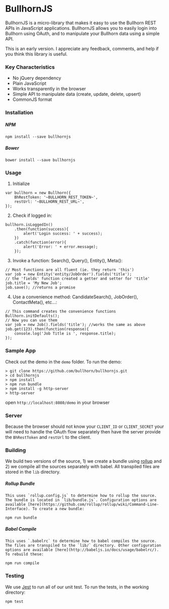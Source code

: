 # BullhornJS

BullhornJS is a micro-library that makes it easy to use the Bullhorn REST APIs in JavaScript applications.
BullhornJS allows you to easily login into Bullhorn using OAuth, and to manipulate your Bullhorn data using a simple
API.

This is an early version. I appreciate any feedback, comments, and help if you think this library is useful.

### Key Characteristics

- No jQuery dependency
- Plain JavaScript
- Works transparently in the browser
- Simple API to manipulate data (create, update, delete, upsert)
- CommonJS format

### Installation

##### NPM

    npm install --save bullhornjs

##### Bower

    bower install --save bullhornjs

### Usage

1. Initialize
```
var bullhorn = new Bullhorn({
    BhRestToken: '~BULLHORN_REST_TOKEN~',
    restUrl: '~BULLHORN_REST_URL~',
});
```

2. Check if logged in:
```
bullhorn.isLoggedIn()
    .then(function(success){
        alert('Login success: ' + success);
    })
    .catch(function(error){
        alert('Error: ' + error.message);
    });
```

3. Invoke a function: Search(), Query(), Entity(), Meta():
```
// Most functions are all fluent (ie. they return 'this')
var job = new Entity('entity/JobOrder').fields('title');
// the 'fields' function created a getter and setter for 'title'
job.title = 'My New Job';
job.save(); //returns a promise
```

4. Use a convenience method: CandidateSearch(), JobOrder(), ContactMeta(), etc...:
```
// This command creates the convenience functions
Bullhorn.initDefaults();
// Now you can use them
var job = new Job().fields('title'); //works the same as above
job.get(123).then(function(response){
    console.log('Job Title is ', response.title);
});
```

### Sample App

Check out the demo in the `demo` folder. To run the demo:

```
> git clone https://github.com/bullhorn/bullhornjs.git
> cd bullhornjs
> npm install
> npm run bundle
> npm install -g http-server
> http-server
```

open `http://localhost:8080/demo` in your browser

### Server

Because the browser should not know your `CLIENT_ID` or `CLIENT_SECRET` your will need to handle the OAuth flow separately then have the server provide the `BhRestToken` and `restUrl` to the client.

### Building

We build two versions of the source, 1) we create a bundle using [rollup](http://rollupjs.org/) and 2) we compile all the sources separately with babel. All transpiled files are stored in the `lib` directory.

##### Rollup Bundle

    This uses `rollup.config.js` to determine how to rollup the source. The bundle is located in `lib/bundle.js`. Configuration options are available [here](https://github.com/rollup/rollup/wiki/Command-Line-Interface). To create a new bundle:

    npm run bundle

##### Babel Compile

    This uses `.babelrc` to determine how to babel compiles the source. The files are transpiled to the `lib/` directory. Other configuration options are available [here](http://babeljs.io/docs/usage/babelrc/). To rebuild these:

    npm run compile

### Testing

We use [Jest](https://facebook.github.io/jest/) to run all of our unit test. To run the tests, in the working directory:

    npm test
